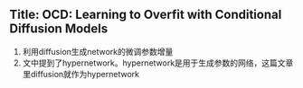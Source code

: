 ## Title: OCD: Learning to Overfit with Conditional Diffusion Models
1. 利用diffusion生成network的微调参数增量
2. 文中提到了hypernetwork。hypernetwork是用于生成参数的网络，这篇文章里diffusion就作为hypernetwork